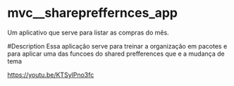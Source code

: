 # mvc__sharepreffernces_app

Um aplicativo que serve para listar as compras do mês.

#Description
 Essa aplicação serve para treinar a organização em pacotes e para aplicar uma das funcoes do
shared prefferences que e a mudança de tema

https://youtu.be/KTSylPno3fc
